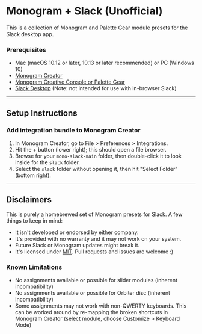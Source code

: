 # Monogram + Slack (Unofficial)

This is a collection of Monogram and Palette Gear module presets for the Slack desktop app.

### Prerequisites ###

- Mac (macOS 10.12 or later, 10.13 or later recommended) or PC (Windows 10)
- [Monogram Creator](https://monogramcc.com/download/)
- [Monogram Creative Console or Palette Gear](https://monogramcc.com/)
- [Slack Desktop](https://slack.com/) (Note: not intended for use with in-browser Slack)

---

## Setup Instructions ##

### Add integration bundle to Monogram Creator ###

1. In Monogram Creator, go to File > Preferences > Integrations.
2. Hit the + button (lower right); this should open a file browser.
3. Browse for your <code>mono-slack-main</code> folder, then double-click it to look inside for the <code>slack</code> folder.
4. Select the <code>slack</code> folder without opening it, then hit "Select Folder" (bottom right).

---

## Disclaimers ##

This is purely a homebrewed set of Monogram presets for Slack. A few things to keep in mind:

- It isn't developed or endorsed by either company. 
- It's provided with no warranty and it may not work on your system.
- Future Slack or Monogram updates might break it.
- It's licensed under <a href="https://opensource.org/licenses/MIT">MIT</a>. Pull requests and issues are welcome :)

### Known Limitations ###

- No assignments available or possible for slider modules (inherent incompatibility)
- No assignments available or possible for Orbiter disc (inherent incompatibility)
- Some assignments may not work with non-QWERTY keyboards. This can be worked around by re-mapping the broken shortcuts in Monogram Creator (select module, choose Customize > Keyboard Mode)
